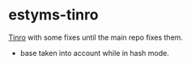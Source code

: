 # estyms-tinro

[Tinro](https://github.com/AlexxNB/tinro) with some fixes until the main repo fixes them.

- base taken into account while in hash mode.
